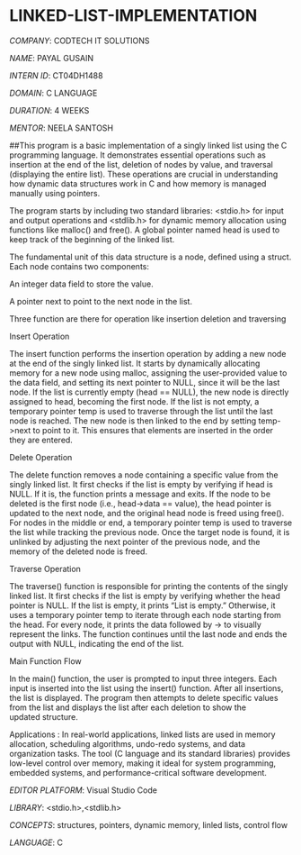 # LINKED-LIST-IMPLEMENTATION

*COMPANY*: CODTECH IT SOLUTIONS

*NAME*: PAYAL GUSAIN

*INTERN ID*: CT04DH1488

*DOMAIN*: C LANGUAGE

*DURATION*: 4 WEEKS

*MENTOR*: NEELA SANTOSH

##This program is a basic implementation of a singly linked list using the C programming language. It demonstrates essential operations such as insertion at the end of the list, deletion of nodes by value, and traversal (displaying the entire list). These operations are crucial in understanding how dynamic data structures work in C and how memory is managed manually using pointers.

The program starts by including two standard libraries: <stdio.h> for input and output operations and <stdlib.h> for dynamic memory allocation using functions like malloc() and free(). A global pointer named head is used to keep track of the beginning of the linked list.

The fundamental unit of this data structure is a node, defined using a struct. Each node contains two components:

An integer data field to store the value.

A pointer next to point to the next node in the list.

Three function are there for operation like insertion deletion and traversing

Insert Operation

The insert function performs the insertion operation by adding a new node at the end of the singly linked list. It starts by dynamically allocating memory for a new node using malloc, assigning the user-provided value to the data field, and setting its next pointer to NULL, since it will be the last node. If the list is currently empty (head == NULL), the new node is directly assigned to head, becoming the first node. If the list is not empty, a temporary pointer temp is used to traverse through the list until the last node is reached. The new node is then linked to the end by setting temp->next to point to it. This ensures that elements are inserted in the order they are entered.

Delete Operation

The delete function removes a node containing a specific value from the singly linked list. It first checks if the list is empty by verifying if head is NULL. If it is, the function prints a message and exits. If the node to be deleted is the first node (i.e., head->data == value), the head pointer is updated to the next node, and the original head node is freed using free(). For nodes in the middle or end, a temporary pointer temp is used to traverse the list while tracking the previous node. Once the target node is found, it is unlinked by adjusting the next pointer of the previous node, and the memory of the deleted node is freed.

Traverse Operation

The traverse() function is responsible for printing the contents of the singly linked list. It first checks if the list is empty by verifying whether the head pointer is NULL. If the list is empty, it prints “List is empty.” Otherwise, it uses a temporary pointer temp to iterate through each node starting from the head. For every node, it prints the data followed by -> to visually represent the links. The function continues until the last node and ends the output with NULL, indicating the end of the list.

Main Function Flow

In the main() function, the user is prompted to input three integers. Each input is inserted into the list using the insert() function. After all insertions, the list is displayed. The program then attempts to delete specific values from the list and displays the list after each deletion to show the updated structure.

Applications : In real-world applications, linked lists are used in memory allocation, scheduling algorithms, undo-redo systems, and data organization tasks. The tool (C language and its standard libraries) provides low-level control over memory, making it ideal for system programming, embedded systems, and performance-critical software development.

*EDITOR PLATFORM*: Visual Studio Code

*LIBRARY*: <stdio.h>,<stdlib.h>

*CONCEPTS*: structures, pointers, dynamic memory, linled lists, control flow

*LANGUAGE*: C

